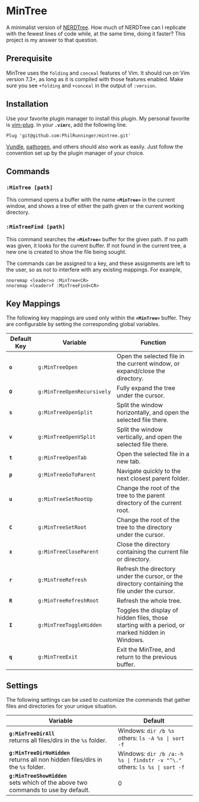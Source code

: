 # MinTree

A minimalist version of [NERDTree](https://github.com/scrooloose/nerdtree). How much of NERDTree can I replicate with the fewest lines of code while, at the same time, doing it faster? This project is my answer to that question.

## Prerequisite

MinTree uses the `folding` and `conceal` features of Vim. It should run on Vim version 7.3+, as long as it is compiled with those features enabled. Make sure you see `+folding` and `+conceal` in the output of `:version`.

## Installation

Use your favorite plugin manager to install this plugin. My personal favorite is [vim-plug](https://github.com/junegunn/vim-plug). In your **`.vimrc`**, add the following line.
```vim
Plug 'git@github.com:PhilRunninger/mintree.git'
```

[Vundle](https://github.com/VundleVim/Vundle.vim), [pathogen](https://github.com/tpope/vim-pathogen), and others should also work as easily. Just follow the convention set up by the plugin manager of your choice.

## Commands

### **`:MinTree [path]`**
This command opens a buffer with the name **`=MinTree=`** in the current window, and shows a tree of either the path given or the current working directory.

### **`:MinTreeFind [path]`**
This command searches the **`=MinTree=`** buffer for the given path. If no path was given, it looks for the current buffer. If not found in the current tree, a new one is created to show the file being sought.

The commands can be assigned to a key, and these assignments are left to the user, so as not to interfere with any existing mappings. For example,
```
nnoremap <leader>o :MinTree<CR>
nnoremap <leader>f :MinTreeFind<CR>
```

## Key Mappings

The following key mappings are used only within the **`=MinTree=`** buffer. They are configurable by setting the corresponding global variables.

Default Key | Variable                   | Function
---         | ---                        | ---
**`o`**     | `g:MinTreeOpen`            | Open the selected file in the current window, or expand/close the directory.
**`O`**     | `g:MinTreeOpenRecursively` | Fully expand the tree under the cursor.
**`s`**     | `g:MinTreeOpenSplit`       | Split the window horizontally, and open the selected file there.
**`v`**     | `g:MinTreeOpenVSplit`      | Split the window vertically, and open the selected file there.
**`t`**     | `g:MinTreeOpenTab`         | Open the selected file in a new tab.
**`p`**     | `g:MinTreeGoToParent`      | Navigate quickly to the next closest parent folder.
**`u`**     | `g:MinTreeSetRootUp`       | Change the root of the tree to the parent directory of the current root.
**`C`**     | `g:MinTreeSetRoot`         | Change the root of the tree to the directory under the cursor.
**`x`**     | `g:MinTreeCloseParent`     | Close the directory containing the current file or directory.
**`r`**     | `g:MinTreeRefresh`         | Refresh the directory under the cursor, or the directory containing the file under the cursor.
**`R`**     | `g:MinTreeRefreshRoot`     | Refresh the whole tree.
**`I`**     | `g:MinTreeToggleHidden`    | Toggles the display of hidden files, those starting with a period, or marked hidden in Windows.
**`q`**     | `g:MinTreeExit`            | Exit the MinTree, and return to the previous buffer.

## Settings

The following settings can be used to customize the commands that gather files and directories for your unique situation.

Variable | Default
--- | ---
**`g:MinTreeDirAll`**<br>returns all files/dirs in the `%s` folder. | Windows: `dir /b %s`<br>others: `ls -A %s \| sort -f`
**`g:MinTreeDirNoHidden`**<br>returns all non hidden files/dirs in the `%s` folder. | Windows: `dir /b /a:-h %s \| findstr -v "^\."`<br>others: `ls %s \| sort -f`
**`g:MinTreeShowHidden`**<br>sets which of the above two commands to use by default. | 0
